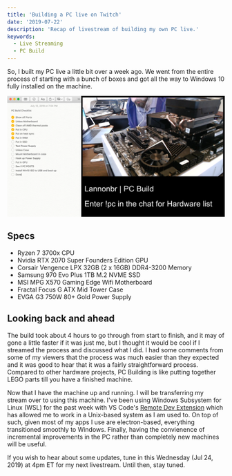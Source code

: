 ```yaml
---
title: 'Building a PC live on Twitch'
date: '2019-07-22'
description: 'Recap of livestream of building my own PC live.'
keywords:
  - Live Streaming
  - PC Build
---
```


So, I built my PC live a little bit over a week ago. We went from the entire process of starting with a bunch of boxes and got all the way to Windows 10 fully installed on the machine.

![PC Build Stream Screenshot](PCBuildStream.png)

## Specs

- Ryzen 7 3700x CPU
- Nvidia RTX 2070 Super Founders Edition GPU
- Corsair Vengence LPX 32GB (2 x 16GB) DDR4-3200 Memory
- Samsung 970 Evo Plus 1TB M.2 NVME SSD
- MSI MPG X570 Gaming Edge Wifi Motherboard
- Fractal Focus G ATX Mid Tower Case
- EVGA G3 750W 80+ Gold Power Supply

## Looking back and ahead

The build took about 4 hours to go through from start to finish, and it may of gone a little faster if it was just me, but I thought it would be cool if I streamed the process and discussed what I did. I had some comments from some of my viewers that the process was much easier than they expected and it was good to hear that it was a fairly straightforward process. Compared to other hardware projects, PC Building is like putting together LEGO parts till you have a finished machine.

Now that I have the machine up and running. I will be transferring my stream over to using this machine. I've been using Windows Subsystem for Linux (WSL) for the past week with VS Code's [Remote Dev Extension](https://code.visualstudio.com/docs/remote/wsl) which has allowed me to work in a Unix-based system as I am used to. On top of such, given most of my apps I use are electron-based, everything transitioned smoothly to Windows. Finally, having the convienence of incremental improvements in the PC rather than completely new machines will be useful.

If you wish to hear about some updates, tune in this Wednesday (Jul 24, 2019) at 4pm ET for my next livestream. Until then, stay tuned.
